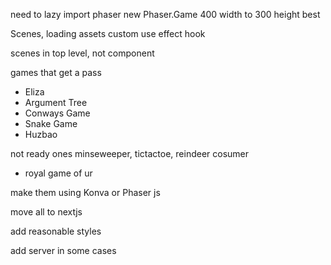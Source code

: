 
need to lazy import phaser
new Phaser.Game
400 width to 300 height best

Scenes, loading assets
custom use effect hook

scenes in top level, not component


games that get a pass
- Eliza
- Argument Tree
- Conways Game
- Snake Game
- Huzbao


not ready ones
minseweeper, tictactoe, reindeer cosumer
- royal game of ur

make them using Konva or Phaser js

move all to nextjs

add reasonable styles

add server in some cases